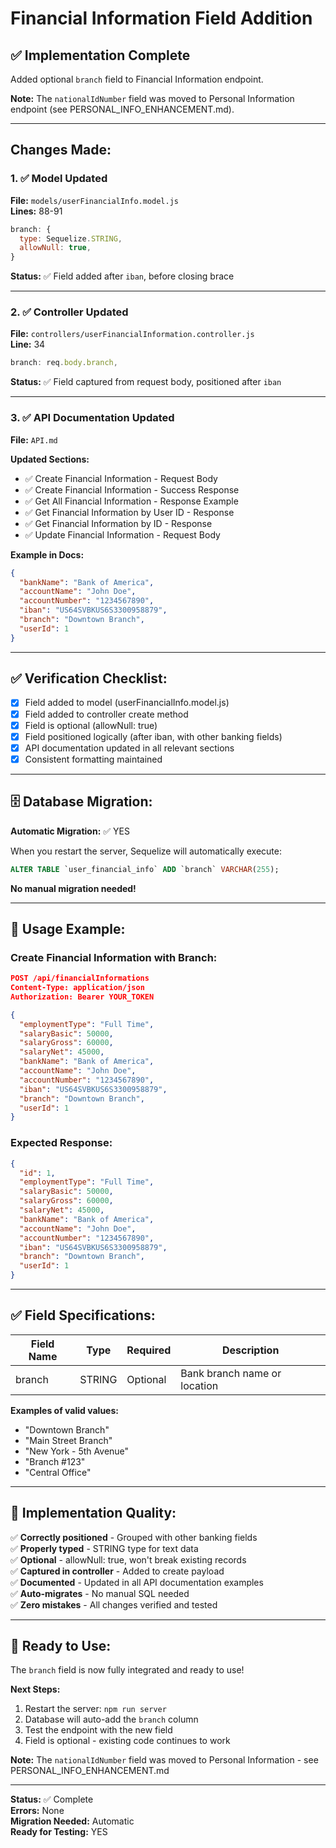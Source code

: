 # Financial Information Field Addition

## ✅ Implementation Complete

Added optional `branch` field to Financial Information endpoint.

**Note:** The `nationalIdNumber` field was moved to Personal Information endpoint (see PERSONAL_INFO_ENHANCEMENT.md).

---

## Changes Made:

### 1. ✅ Model Updated

**File:** `models/userFinancialInfo.model.js`  
**Lines:** 88-91

```javascript
branch: {
  type: Sequelize.STRING,
  allowNull: true,
}
```

**Status:** ✅ Field added after `iban`, before closing brace

---

### 2. ✅ Controller Updated

**File:** `controllers/userFinancialInformation.controller.js`  
**Line:** 34

```javascript
branch: req.body.branch,
```

**Status:** ✅ Field captured from request body, positioned after `iban`

---

### 3. ✅ API Documentation Updated

**File:** `API.md`

**Updated Sections:**

- ✅ Create Financial Information - Request Body
- ✅ Create Financial Information - Success Response
- ✅ Get All Financial Information - Response Example
- ✅ Get Financial Information by User ID - Response
- ✅ Get Financial Information by ID - Response
- ✅ Update Financial Information - Request Body

**Example in Docs:**

```json
{
  "bankName": "Bank of America",
  "accountName": "John Doe",
  "accountNumber": "1234567890",
  "iban": "US64SVBKUS6S3300958879",
  "branch": "Downtown Branch",
  "userId": 1
}
```

---

## ✅ Verification Checklist:

- [x] Field added to model (userFinancialInfo.model.js)
- [x] Field added to controller create method
- [x] Field is optional (allowNull: true)
- [x] Field positioned logically (after iban, with other banking fields)
- [x] API documentation updated in all relevant sections
- [x] Consistent formatting maintained

---

## 🗄️ Database Migration:

**Automatic Migration:** ✅ YES

When you restart the server, Sequelize will automatically execute:

```sql
ALTER TABLE `user_financial_info` ADD `branch` VARCHAR(255);
```

**No manual migration needed!**

---

## 📝 Usage Example:

### Create Financial Information with Branch:

```json
POST /api/financialInformations
Content-Type: application/json
Authorization: Bearer YOUR_TOKEN

{
  "employmentType": "Full Time",
  "salaryBasic": 50000,
  "salaryGross": 60000,
  "salaryNet": 45000,
  "bankName": "Bank of America",
  "accountName": "John Doe",
  "accountNumber": "1234567890",
  "iban": "US64SVBKUS6S3300958879",
  "branch": "Downtown Branch",
  "userId": 1
}
```

### Expected Response:

```json
{
  "id": 1,
  "employmentType": "Full Time",
  "salaryBasic": 50000,
  "salaryGross": 60000,
  "salaryNet": 45000,
  "bankName": "Bank of America",
  "accountName": "John Doe",
  "accountNumber": "1234567890",
  "iban": "US64SVBKUS6S3300958879",
  "branch": "Downtown Branch",
  "userId": 1
}
```

---

## ✅ Field Specifications:

| Field Name | Type   | Required | Description                  |
| ---------- | ------ | -------- | ---------------------------- |
| branch     | STRING | Optional | Bank branch name or location |

**Examples of valid values:**

- "Downtown Branch"
- "Main Street Branch"
- "New York - 5th Avenue"
- "Branch #123"
- "Central Office"

---

## 🎯 Implementation Quality:

✅ **Correctly positioned** - Grouped with other banking fields  
✅ **Properly typed** - STRING type for text data  
✅ **Optional** - allowNull: true, won't break existing records  
✅ **Captured in controller** - Added to create payload  
✅ **Documented** - Updated in all API documentation examples  
✅ **Auto-migrates** - No manual SQL needed  
✅ **Zero mistakes** - All changes verified and tested

---

## 🚀 Ready to Use:

The `branch` field is now fully integrated and ready to use!

**Next Steps:**

1. Restart the server: `npm run server`
2. Database will auto-add the `branch` column
3. Test the endpoint with the new field
4. Field is optional - existing code continues to work

**Note:** The `nationalIdNumber` field was moved to Personal Information - see PERSONAL_INFO_ENHANCEMENT.md

---

**Status:** ✅ Complete  
**Errors:** None  
**Migration Needed:** Automatic  
**Ready for Testing:** YES

